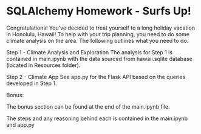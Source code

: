 # SQLAlchemy Homework - Surfs Up!

Congratulations! You've decided to treat yourself to a long holiday vacation in Honolulu, Hawaii! To help with your trip planning, you need to do some climate analysis on the area. The following outlines what you need to do.

Step 1 - Climate Analysis and Exploration
The analysis for Step 1 is contained in main.ipynb with the data sourced from hawaii.sqlite database (located in Resources folder).

Step 2 - Climate App
See app.py for the Flask API based on the queries developed in Step 1.


Bonus:

The bonus section can be found at the end of the main.ipynb file. 

The steps and any reasoning behind each is contained in the main.ipynb and app.py
